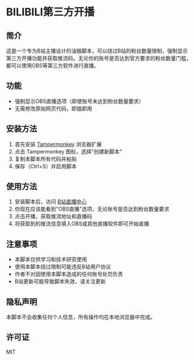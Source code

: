 # BILIBILI第三方开播

## 简介

这是一个专为B站主播设计的油猴脚本，可以绕过B站的粉丝数量限制，强制显示第三方开播功能并获取推流码。无论你的账号是否达到官方要求的粉丝数量门槛，都可以使用OBS等第三方软件进行直播。

## 功能

- 强制显示OBS直播选项（即使账号未达到粉丝数量要求）
- 无需修改原始网页代码，即插即用

## 安装方法

1. 首先安装 [Tampermonkey](https://www.tampermonkey.net/) 浏览器扩展
2. 点击 Tampermonkey 图标，选择"创建新脚本"
3. 复制本脚本所有代码并粘贴
4. 保存（Ctrl+S）并启用脚本

## 使用方法

1. 安装脚本后，访问 [B站直播中心](https://link.bilibili.com/p/center/index)
2. 你现在应该能看到"OBS直播"选项，无论账号是否达到粉丝数量要求
3. 点击开播，获取推流地址和直播码
4. 将获取到的推流信息填入OBS或其他直播软件即可开始直播

## 注意事项

- 本脚本仅供学习和技术研究使用
- 使用本脚本绕过限制可能违反B站用户协议
- 作者不对因使用本脚本造成的任何账号处罚负责
- B站更新可能导致脚本失效，请关注更新

## 隐私声明

本脚本不会收集任何个人信息，所有操作均在本地浏览器中完成。

## 许可证

MIT
